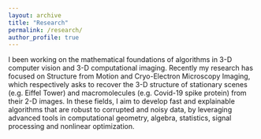 ```yaml
---
layout: archive
title: "Research"
permalink: /research/
author_profile: true
---
```


I been working on the mathematical foundations of algorithms in 3-D computer vision and 3-D computational imaging. Recently my research has focused on Structure from Motion and Cryo-Electron Microscopy Imaging, which respectively asks to recover the 3-D structure of stationary scenes (e.g. Eiffel Tower) and macromolecules (e.g. Covid-19 spike protein) from their 2-D images. In these fields, I aim to develop fast and explainable algorithms that are robust to corrupted and noisy data, by leveraging advanced tools in computational geometry, algebra, statistics, signal processing and nonlinear optimization.

